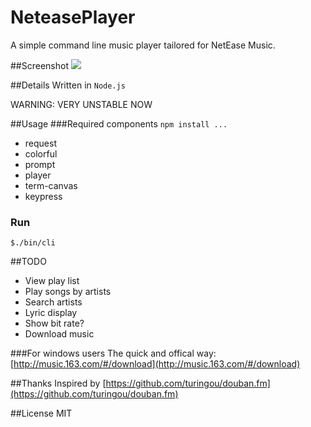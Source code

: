 NeteasePlayer
=============

A simple command line music player tailored for NetEase Music.

##Screenshot
![](http://incognita.u.qiniudn.com/NeteasePlayer_screenshot_v0.2.png)

##Details
Written in `Node.js`

WARNING: VERY UNSTABLE NOW

##Usage
###Required components `npm install ...`
* request
* colorful
* prompt
* player
* term-canvas
* keypress

### Run
`$./bin/cli`


##TODO
* View play list
* Play songs by artists
* Search artists
* Lyric display
* Show bit rate?
* Download music


###For windows users
The quick and offical way:
[http://music.163.com/#/download](http://music.163.com/#/download)

##Thanks
Inspired by [https://github.com/turingou/douban.fm](https://github.com/turingou/douban.fm)

##License
MIT
